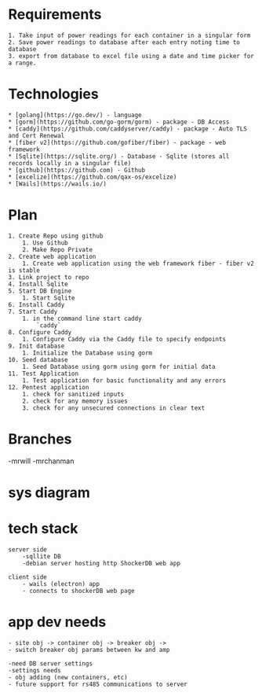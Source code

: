 # Requirements

	1. Take input of power readings for each container in a singular form
	2. Save power readings to database after each entry noting time to database
	3. export from database to excel file using a date and time picker for a range.

# Technologies
	* [golang](https://go.dev/) - language
	* [gorm](https://github.com/go-gorm/gorm) - package - DB Access
	* [caddy](https://github.com/caddyserver/caddy) - package - Auto TLS and Cert Renewal
	* [fiber v2](https://github.com/gofiber/fiber) - package - web framework
	* [Sqlite](https://sqlite.org/) - Database - Sqlite (stores all records locally in a singular file)
	* [github](https://github.com) - Github
	* [excelize](https://github.com/qax-os/excelize)
	* [Wails](https://wails.io/) 

# Plan
	1. Create Repo using github
		1. Use Github
		2. Make Repo Private
	2. Create web application
		1. Create web application using the web framework fiber - fiber v2 is stable
	3. Link project to repo
	4. Install Sqlite
	5. Start DB Engine
		1. Start Sqlite
	6. Install Caddy
	7. Start Caddy
		1. in the command line start caddy
			`caddy`
	8. Configure Caddy
		1. Configure Caddy via the Caddy file to specify endpoints
	9. Init database
		1. Initialize the Database using gorm
	10. Seed database
		1. Seed Database using gorm using gorm for initial data
	11. Test Application
		1. Test application for basic functionality and any errors
	12. Pentest application
		1. check for sanitized inputs
		2. check for any memory issues
		3. check for any unsecured connections in clear text

# Branches
-mrwill
-mrchanman

# sys diagram

# tech stack

	server side
		-sqllite DB 
		-debian server hosting http ShockerDB web app

	client side
		- wails (electron) app 
		- connects to shockerDB web page

# app dev needs
	- site obj -> container obj -> breaker obj ->
	- switch breaker obj params between kw and amp 

	-need DB server settings 
	-settings needs
	- obj adding (new containers, etc)
	- future support for rs485 communications to server

